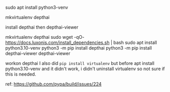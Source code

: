 sudo apt install python3-venv

mkvirtualenv depthai

install depthai then depthai-viewer

mkvirtualenv depthai
sudo wget -qO- https://docs.luxonis.com/install_dependencies.sh | bash
sudo apt install python3.10-venv
python3 -m pip install depthai
python3 -m pip install depthai-viewer
depthai-viewer 

workon depthai
I also did `pip install virtualenv` but before apt install python3.10-venv and it didn't work, i didn't uninstall virtualenv so not sure if this is needed.

ref: https://github.com/pypa/build/issues/224



